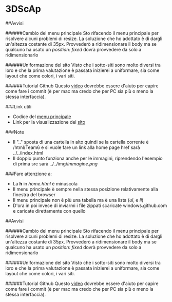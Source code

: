 3DScAp
=========

##Avvisi

######Cambio del menu principale
Sto rifacendo il menu principale per risolvere alcuni problemi di resize.
La soluzione che ho adottato è di dargli un'altezza costante di 35px. Provvederò a ridimensionare il body ma se qualcuno ha usato un *position: fixed* dovrà provvedere da solo a ridimensionarlo

######Uniformazione del sito
Visto che i sotto-siti sono molto diversi tra loro e che la prima valutazione è passata inizierei a uniformare, sia come layout che come colori, i vari siti.

######Tutorial Github
Questo [video](http://youtu.be/9xlBfZwgT-o) dovrebbe essere d'aiuto per capire come fare i commit (è per mac ma credo che per PC sia più o meno la stessa interfaccia).

###Link utili

+   Codice del [menu principale](https://gist.github.com/LRuffati/9723590)
+   Link per la visualizzazione del [sito](lruffati.github.io/ProvaHtml)

###Note

+   Il ".." sposta di una cartella in alto quindi se la cartella corrente è /html/Team6
    e si vuole fare un link alla home page href sarà ../../index.html
+   Il doppio punto funziona anche per le immagini, riprendendo l'esempio di prima src sarà ../../img/*immagine.png*

###Fare attenzione a:

+   La **h** in *home.html* è minuscola
+   Il menu principale è sempre nella stessa posizione relativamente alla finestra del browser
+   Il menu principale non è più una tabella ma è una lista (*ul*, e *li*)
+   D'ora in poi invece di inviarmi i file zippati scaricate windows.github.com e caricate direttamente con quello



##Avvisi

######Cambio del menu principale
Sto rifacendo il menu principale per risolvere alcuni problemi di resize.
La soluzione che ho adottato è di dargli un'altezza costante di 35px. Provvederò a ridimensionare il body ma se qualcuno ha usato un *position: fixed* dovrà provvedere da solo a ridimensionarlo

######Uniformazione del sito
Visto che i sotto-siti sono molto diversi tra loro e che la prima valutazione è passata inizierei a uniformare, sia come layout che come colori, i vari siti.

######Tutorial Github
Questo [video](http://youtu.be/9xlBfZwgT-o) dovrebbe essere d'aiuto per capire come fare i commit (è per mac ma credo che per PC sia più o meno la stessa interfaccia).
